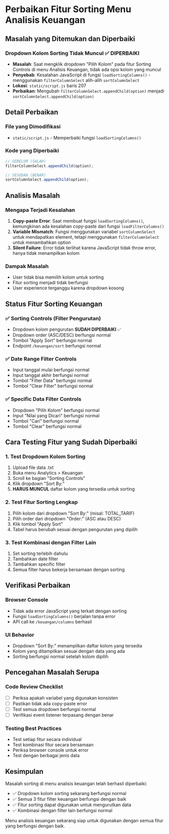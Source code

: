# Perbaikan Fitur Sorting Menu Analisis Keuangan

## Masalah yang Ditemukan dan Diperbaiki

### **Dropdown Kolom Sorting Tidak Muncul** ✅ **DIPERBAIKI**
- **Masalah**: Saat mengklik dropdown "Pilih Kolom" pada fitur Sorting Controls di menu Analisis Keuangan, tidak ada opsi kolom yang muncul
- **Penyebab**: Kesalahan JavaScript di fungsi `loadSortingColumns()` - menggunakan `filterColumnSelect` alih-alih `sortColumnSelect`
- **Lokasi**: `static/script.js` baris 207
- **Perbaikan**: Mengubah `filterColumnSelect.appendChild(option)` menjadi `sortColumnSelect.appendChild(option)`

## Detail Perbaikan

### File yang Dimodifikasi
- `static/script.js` - Memperbaiki fungsi `loadSortingColumns()`

### Kode yang Diperbaiki
```javascript
// SEBELUM (SALAH)
filterColumnSelect.appendChild(option);

// SESUDAH (BENAR)
sortColumnSelect.appendChild(option);
```

## Analisis Masalah

### Mengapa Terjadi Kesalahan
1. **Copy-paste Error**: Saat membuat fungsi `loadSortingColumns()`, kemungkinan ada kesalahan copy-paste dari fungsi `loadFilterColumns()`
2. **Variable Mismatch**: Fungsi menggunakan variabel `sortColumnSelect` untuk mendapatkan element, tetapi menggunakan `filterColumnSelect` untuk menambahkan option
3. **Silent Failure**: Error tidak terlihat karena JavaScript tidak throw error, hanya tidak menampilkan kolom

### Dampak Masalah
- User tidak bisa memilih kolom untuk sorting
- Fitur sorting menjadi tidak berfungsi
- User experience terganggu karena dropdown kosong

## Status Fitur Sorting Keuangan

### ✅ **Sorting Controls (Filter Pengurutan)**
- Dropdown kolom pengurutan **SUDAH DIPERBAIKI** ✅
- Dropdown order (ASC/DESC) berfungsi normal
- Tombol "Apply Sort" berfungsi normal
- Endpoint `/keuangan/sort` berfungsi normal

### ✅ **Date Range Filter Controls**
- Input tanggal mulai berfungsi normal
- Input tanggal akhir berfungsi normal
- Tombol "Filter Data" berfungsi normal
- Tombol "Clear Filter" berfungsi normal

### ✅ **Specific Data Filter Controls**
- Dropdown "Pilih Kolom" berfungsi normal
- Input "Nilai yang Dicari" berfungsi normal
- Tombol "Cari" berfungsi normal
- Tombol "Clear" berfungsi normal

## Cara Testing Fitur yang Sudah Diperbaiki

### 1. **Test Dropdown Kolom Sorting**
1. Upload file data .txt
2. Buka menu Analytics > Keuangan
3. Scroll ke bagian "Sorting Controls"
4. Klik dropdown "Sort By:"
5. **HARUS MUNCUL** daftar kolom yang tersedia untuk sorting

### 2. **Test Fitur Sorting Lengkap**
1. Pilih kolom dari dropdown "Sort By:" (misal: TOTAL_TARIF)
2. Pilih order dari dropdown "Order:" (ASC atau DESC)
3. Klik tombol "Apply Sort"
4. Tabel harus berubah sesuai dengan pengurutan yang dipilih

### 3. **Test Kombinasi dengan Filter Lain**
1. Set sorting terlebih dahulu
2. Tambahkan date filter
3. Tambahkan specific filter
4. Semua filter harus bekerja bersamaan dengan sorting

## Verifikasi Perbaikan

### Browser Console
- Tidak ada error JavaScript yang terkait dengan sorting
- Fungsi `loadSortingColumns()` berjalan tanpa error
- API call ke `/keuangan/columns` berhasil

### UI Behavior
- Dropdown "Sort By:" menampilkan daftar kolom yang tersedia
- Kolom yang ditampilkan sesuai dengan data yang ada
- Sorting berfungsi normal setelah kolom dipilih

## Pencegahan Masalah Serupa

### Code Review Checklist
- [ ] Periksa apakah variabel yang digunakan konsisten
- [ ] Pastikan tidak ada copy-paste error
- [ ] Test semua dropdown berfungsi normal
- [ ] Verifikasi event listener terpasang dengan benar

### Testing Best Practices
- Test setiap fitur secara individual
- Test kombinasi fitur secara bersamaan
- Periksa browser console untuk error
- Test dengan berbagai jenis data

## Kesimpulan

Masalah sorting di menu analisis keuangan telah berhasil diperbaiki:
- ✅ Dropdown kolom sorting sekarang berfungsi normal
- ✅ Semua 3 fitur filter keuangan berfungsi dengan baik
- ✅ Fitur sorting dapat digunakan untuk mengurutkan data
- ✅ Kombinasi dengan filter lain berfungsi normal

Menu analisis keuangan sekarang siap untuk digunakan dengan semua fitur yang berfungsi dengan baik.
